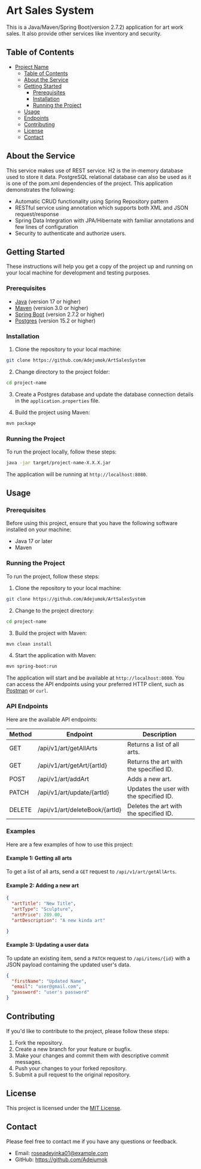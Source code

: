 # Art Sales System
This is a Java/Maven/Spring Boot(version 2.7.2) application for art work sales. It also provide other services like inventory and security.

## Table of Contents

- [Project Name](#project-name)
  - [Table of Contents](#table-of-contents)
  - [About the Service](#about-the-service)
  - [Getting Started](#getting-started)
    - [Prerequisites](#prerequisites)
    - [Installation](#installation)
    - [Running the Project](#running-the-project)
  - [Usage](#usage)
  - [Endpoints](#endpoints)
  - [Contributing](#contributing)
  - [License](#license)
  - [Contact](#contact)
  
  
## About the Service
This service makes use of REST service. H2 is the in-memory database used to store it data. PostgreSQL relational database can also be used as it is one of the pom.xml dependencies of the project.
This application demonstrates the following:
* Automatic CRUD functionality using Spring Repository pattern
* RESTful service using annotation which supports both XML and JSON request/response
* Spring Data Integration with JPA/Hibernate with familiar annotations and few lines of configuration
* Security to authenticate and authorize users.
 

## Getting Started

These instructions will help you get a copy of the project up and running on your local machine for development and testing purposes.

### Prerequisites

- [Java](https://www.java.com/) (version 17 or higher)
- [Maven](https://maven.apache.org/) (version 3.0 or higher)
- [Spring Boot](https://spring.io/) (version 2.7.2 or higher)
- [Postgres](https://www.postgresql.org/) (version 15.2 or higher)

### Installation

1. Clone the repository to your local machine:

```bash
git clone https://github.com/Adejumok/ArtSalesSystem
```

2. Change directory to the project folder:

```bash
cd project-name
```

3. Create a Postgres database and update the database connection details in the `application.properties` file.

4. Build the project using Maven:

```bash
mvn package
```

### Running the Project

To run the project locally, follow these steps:

```bash
java -jar target/project-name-X.X.X.jar
```

The application will be running at `http://localhost:8080`.


## Usage

### Prerequisites

Before using this project, ensure that you have the following software installed on your machine:

- Java 17 or later
- Maven

### Running the Project

To run the project, follow these steps:

1. Clone the repository to your local machine:

```bash
git clone https://github.com/Adejumok/ArtSalesSystem
```

2. Change to the project directory:

```bash
cd project-name
```

3. Build the project with Maven:

```bash
mvn clean install
```

4. Start the application with Maven:

```bash
mvn spring-boot:run
```

The application will start and be available at `http://localhost:8080`. You can access the API endpoints using your preferred HTTP client, such as [Postman](https://www.postman.com/) or `curl`.

### API Endpoints

Here are the available API endpoints:

| Method | Endpoint | Description |
| ------ | -------- | ----------- |
| GET    | /api/v1/art/getAllArts | Returns a list of all arts. |
| GET    | /api/v1/art/getArt/{artId} | Returns the art with the specified ID. |
| POST   | /api/v1/art/addArt | Adds a new art. |
| PATCH    | /api/v1/art/update/{artId} | Updates the user with the specified ID. |
| DELETE | /api/v1/art/deleteBook/{artId} | Deletes the art with the specified ID. |

### Examples

Here are a few examples of how to use this project:

#### Example 1: Getting all arts

To get a list of all arts, send a `GET` request to `/api/v1/art/getAllArts`.

#### Example 2: Adding a new art


```json
{
  "artTitle": "New Title",
  "artType": "Sculpture",
  "artPrice": 289.00,
  "artDescription": "A new kinda art"

}
```

#### Example 3: Updating a user data

To update an existing item, send a `PATCH` request to `/api/items/{id}` with a JSON payload containing the updated user's data.

```json
{
  "firstName": "Updated Name",
  "email": "user@gmail.com",
  "password": "user's password"
}
```

## Contributing

If you'd like to contribute to the project, please follow these steps:

1. Fork the repository.
2. Create a new branch for your feature or bugfix.
3. Make your changes and commit them with descriptive commit messages.
4. Push your changes to your forked repository.
5. Submit a pull request to the original repository.

## License

This project is licensed under the [MIT License](LICENSE).

## Contact

Please feel free to contact me if you have any questions or feedback.

- Email: roseadeyinka01@example.com
- GitHub: https://github.com/Adejumok
